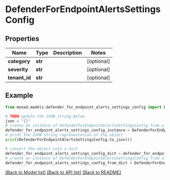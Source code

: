 # DefenderForEndpointAlertsSettingsConfig


## Properties

Name | Type | Description | Notes
------------ | ------------- | ------------- | -------------
**category** | **str** |  | [optional] 
**severity** | **str** |  | [optional] 
**tenant_id** | **str** |  | [optional] 

## Example

```python
from monad.models.defender_for_endpoint_alerts_settings_config import DefenderForEndpointAlertsSettingsConfig

# TODO update the JSON string below
json = "{}"
# create an instance of DefenderForEndpointAlertsSettingsConfig from a JSON string
defender_for_endpoint_alerts_settings_config_instance = DefenderForEndpointAlertsSettingsConfig.from_json(json)
# print the JSON string representation of the object
print(DefenderForEndpointAlertsSettingsConfig.to_json())

# convert the object into a dict
defender_for_endpoint_alerts_settings_config_dict = defender_for_endpoint_alerts_settings_config_instance.to_dict()
# create an instance of DefenderForEndpointAlertsSettingsConfig from a dict
defender_for_endpoint_alerts_settings_config_from_dict = DefenderForEndpointAlertsSettingsConfig.from_dict(defender_for_endpoint_alerts_settings_config_dict)
```
[[Back to Model list]](../README.md#documentation-for-models) [[Back to API list]](../README.md#documentation-for-api-endpoints) [[Back to README]](../README.md)


